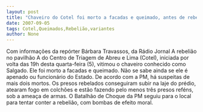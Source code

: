 ```yaml
---
layout: post
title: "Chaveiro do Cotel foi morto a facadas e queimado, antes de rebelião"
date: 2007-09-05
tags: Cotel,Queimados,Rebelião,variantes
author: None
---
```

Com informa&ccedil;&otilde;es da rep&oacute;rter B&aacute;rbara Travassos, da R&aacute;dio Jornal
A rebeli&atilde;o no pavilh&atilde;o A do Centro de Triagem de Abreu e Lima (Cotel), iniciada por volta das 19h desta quarta-feira (5), vitimou o chaveiro conhecido como Salgado. Ele foi morto a facadas e queimado. N&atilde;o se sabe ainda se ele &eacute; apenado ou funcion&aacute;rio do Estado. 
De acordo com a PM, h&aacute; suspeitas de mais dois mortos.
Os presos rebelados conseguiram subir na laje do pr&eacute;dio, atearam fogo em colch&otilde;es e est&atilde;o fazendo pelo menos tr&ecirc;s presos ref&eacute;ns, sob a amea&ccedil;a de armas. 
O Batalh&atilde;o de Choque da PM seguiu para o local para tentar conter a rebeli&atilde;o, com bombas de efeito moral. 
 